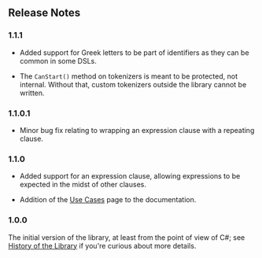 ## Release Notes

### 1.1.1

- Added support for Greek letters to be part of identifiers as they can be common in some
  DSLs.

- The `CanStart()` method on tokenizers is meant to be protected, not internal.  Without
  that, custom tokenizers outside the library cannot be written.

### 1.1.0.1

- Minor bug fix relating to wrapping an expression clause with a repeating clause.

### 1.1.0

- Added support for an expression clause, allowing expressions to be expected in the
  midst of other clauses.

- Addition of the [Use Cases](use-cases.md) page to the documentation.

### 1.0.0

The initial version of the library, at least from the point of view of C#; see
[History of the Library](history.md) if you're curious about more details.
